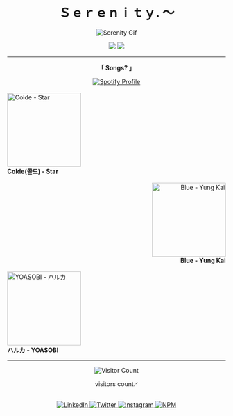 <h1 align="center">Ｓｅｒｅｎｉｔｙ. 〜</h1>

<p align="center">
  <img src="https://media0.giphy.com/media/jAe22Ec5iICCk/giphy.gif?cid=6c09b9526f21c6be8239ff5281e3af2356b1293d644eaa90&rid=giphy.gif&ct=g" alt="Serenity Gif" />
</p>

<div align="center">
  <img src="https://img.shields.io/badge/Status-Dreaming-blueviolet?style=for-the-badge&logoColor=white" />
  <img src="https://img.shields.io/badge/Mood-Soft%20&%20Lost-pink?style=for-the-badge" />
</div>

<hr>

<div align="center">
  <p><b>「 Songs? 」</b></p>
</div>

<div align="center">
  <a href="https://spotify-github-profile.kittinanx.com/api/view?uid=bs982rouoma1pwihrpwyk6ekt&redirect=true">
    <img src="https://spotify-github-profile.kittinanx.com/api/view?uid=bs982rouoma1pwihrpwyk6ekt&cover_image=true&theme=novatorem&show_offline=false&background_color=121212&interchange=true&bar_color=00ced1&bar_color_cover=false" alt="Spotify Profile" />
  </a>
</div>

<br>

<!-- Song 1 -->
<div align="left">
  <a href="https://youtube.com/watch?v=b0EPtQFW6y8">
    <img src="https://i.ytimg.com/vi/b0EPtQFW6y8/hq720.jpg" width="170" alt="Colde - Star">
  </a><br>
  <b>Colde(콜드) - Star</b>
</div>

<br>

<!-- Song 2 -->
<div align="right">
  <a href="https://music.youtube.com/watch?v=MHCsrKA9gh8">
    <img src="https://img.youtube.com/vi/IpFX2vq8HKw/maxresdefault.jpg" width="170" alt="Blue - Yung Kai">
  </a><br>
  <b>Blue - Yung Kai</b>
</div>

<br>

<!-- Song 3 -->
<div align="left">
  <a href="https://music.youtube.com/watch?v=VoozNIvzEG8">
    <img src="https://img.youtube.com/vi/vd3IlOjSUGQ/maxresdefault.jpg" width="170" alt="YOASOBI - ハルカ">
  </a><br>
  <b>ハルカ - YOASOBI</b>
</div>

<hr>

<div align="center">
  <p>
    <img src="https://count.getloli.com/@purrsenninvfy?name=purrsenninvfy&theme=booru-yuyuyui&padding=7&offset=0&align=top&scale=1&pixelated=1&darkmode=auto" alt="Visitor Count">
  </p>
  <p>visitors count.ᐟ</p>

  <br>

  <a href="http://linkedin.com/in/ingridrosselis">
    <img src="https://img.shields.io/badge/LinkedIn-0A66C2?style=for-the-badge&logo=linkedin&logoColor=white" alt="LinkedIn">
  </a>
  <a href="https://twitter.com">
    <img src="https://img.shields.io/badge/Twitter-1DA1F2?style=for-the-badge&logo=twitter&logoColor=white" alt="Twitter">
  </a>
  <a href="https://instagram.com">
    <img src="https://img.shields.io/badge/Instagram-E4405F?style=for-the-badge&logo=instagram&logoColor=white" alt="Instagram">
  </a>
  <a href="https://npmjs.com">
    <img src="https://img.shields.io/badge/npm-CB3837?style=for-the-badge&logo=npm&logoColor=white" alt="NPM">
  </a>
</div>